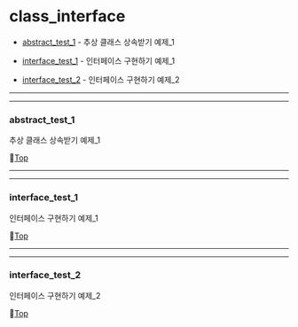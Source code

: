# class_interface

* [abstract_test_1](#abstract_test_1) - 추상 클래스 상속받기 예제_1


* [interface_test_1](#interface_test_1) - 인터페이스 구현하기 예제_1


* [interface_test_2](#interface_test_2) - 인터페이스 구현하기 예제_2

---
---

### abstract_test_1

추상 클래스 상속받기 예제_1

:camel:[Top](#class_interface)

---
---

### interface_test_1

인터페이스 구현하기 예제_1

:camel:[Top](#class_interface)

---
---

### interface_test_2

인터페이스 구현하기 예제_2

:camel:[Top](#class_interface)